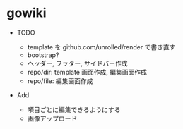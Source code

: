 # gowiki


* TODO
  * template を github.com/unrolled/render で書き直す
  * bootstrap? 
  * ヘッダー, フッター, サイドバー作成
  * repo/dir: template 画面作成, 編集画面作成
  * repo/file: 編集画面作成

* Add
  * 項目ごとに編集できるようにする
  * 画像アップロード
